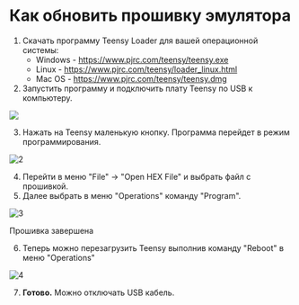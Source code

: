 # Как обновить прошивку эмулятора #

1. Скачать программу Teensy Loader для вашей операционной системы:
	-  Windows - https://www.pjrc.com/teensy/teensy.exe
	-  Linux - https://www.pjrc.com/teensy/loader_linux.html
	-  Mac OS - https://www.pjrc.com/teensy/teensy.dmg
2. Запустить программу и подключить плату Teensy по USB к компьютеру.

![](https://www.pjrc.com/teensy/win10_loader_2.png)

3. Нажать на Teensy маленькую кнопку. Программа перейдет в режим программирования.

![2](https://www.pjrc.com/teensy/win10_loader_3.png)

4. Перейти в меню "File" -> "Open HEX File" и выбрать файл с прошивкой.
5. Далее выбрать в меню "Operations" команду "Program".

![3](https://www.pjrc.com/teensy/win10_loader_5.png)

Прошивка завершена

6. Теперь можно перезагрузить Teensy выполнив команду "Reboot" в меню "Operations"

![4](https://www.pjrc.com/teensy/win10_loader_4.png) 

7. **Готово.** Можно отключать USB кабель.
